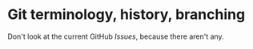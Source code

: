 # Git terminology, history, branching

Don't look at the current GitHub *Issues*, because there aren't any.
